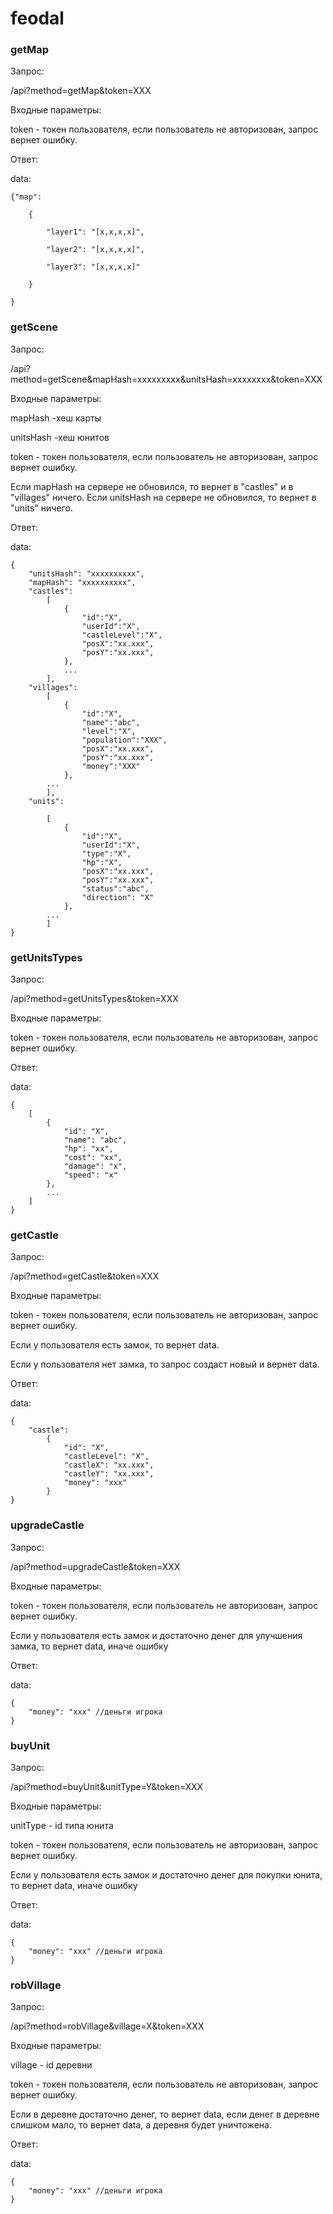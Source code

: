 # feodal

### getMap

Запрос:

/api?method=getMap&token=XXX

Входные параметры:

token - токен пользователя, если пользователь не авторизован, запрос вернет ошибку.

Ответ:

data:

    {"map":

        {

            "layer1": "[x,x,x,x]",

            "layer2": "[x,x,x,x]",

            "layer3": "[x,x,x,x]"

        }

    }

### getScene

Запрос:

/api?method=getScene&mapHash=xxxxxxxxx&unitsHash=xxxxxxxx&token=XXX

Входные параметры:

mapHash -хеш карты

unitsHash -хеш юнитов

token - токен пользователя, если пользователь не авторизован, запрос вернет ошибку.

Если mapHash на сервере не обновился, то вернет в "castles" и в "villages" ничего.
Если unitsHash на сервере не обновился, то вернет в "units" ничего.

Ответ:

data:

    {
        "unitsHash": "xxxxxxxxxx",
        "mapHash": "xxxxxxxxxx",
        "castles":
            [
                {
                    "id":"X",
                    "userId":"X",
                    "castleLevel":"X",
                    "posX":"xx.xxx",
                    "posY":"xx.xxx",
                },
                ...
            ],
        "villages":
            [
                {
                    "id":"X",
                    "name":"abc",
                    "level":"X",
                    "population":"XXX",
                    "posX":"xx.xxx",
                    "posY":"xx.xxx",
                    "money":"XXX"
                },
            ...
            ],
        "units":

            [
                {
                    "id":"X",
                    "userId":"X",
                    "type":"X",
                    "hp":"X",
                    "posX":"xx.xxx",
                    "posY":"xx.xxx",
                    "status":"abc",
                    "direction": "X"
                },
            ...
            ]
    }

### getUnitsTypes

Запрос:

/api?method=getUnitsTypes&token=XXX

Входные параметры:

token - токен пользователя, если пользователь не авторизован, запрос вернет ошибку.

Ответ:

data:

    {
        [
            {
                "id": "X",
                "name": "abc",
                "hp": "xx",
                "cost": "xx",
                "damage": "x",
                "speed": "x"
            },
            ...
        ]
    }

### getCastle

Запрос:

/api?method=getCastle&token=XXX

Входные параметры:

token - токен пользователя, если пользователь не авторизован, запрос вернет ошибку.

Если у пользователя есть замок, то вернет data.

Если у пользователя нет замка, то запрос создаст новый и вернет data.

Ответ:

data:

    {
        "castle":
            {
                "id": "X",
                "castleLevel": "X",
                "castleX": "xx.xxx",
                "castleY": "xx.xxx",
                "money": "xxx"
            }
    }

### upgradeCastle

Запрос:

/api?method=upgradeCastle&token=XXX

Входные параметры:

token - токен пользователя, если пользователь не авторизован, запрос вернет ошибку.

Если у пользователя есть замок и достаточно денег для улучшения замка, то вернет data, иначе ошибку

Ответ:

data:

    {
        "money": "xxx" //деньги игрока
    }

### buyUnit

Запрос:

/api?method=buyUnit&unitType=Y&token=XXX

Входные параметры:

unitType - id типа юнита 

token - токен пользователя, если пользователь не авторизован, запрос вернет ошибку.

Если у пользователя есть замок и достаточно денег для покупки юнита, то вернет data, иначе ошибку

Ответ:

data:

    {
        "money": "xxx" //деньги игрока
    }

### robVillage

Запрос:

/api?method=robVillage&village=X&token=XXX

Входные параметры:

village - id деревни 

token - токен пользователя, если пользователь не авторизован, запрос вернет ошибку.

Если в деревне достаточно денег, то вернет data, если денег в деревне слишком мало, то вернет data, а деревня будет уничтожена.

Ответ:

data:

    {
        "money": "xxx" //деньги игрока
    }
